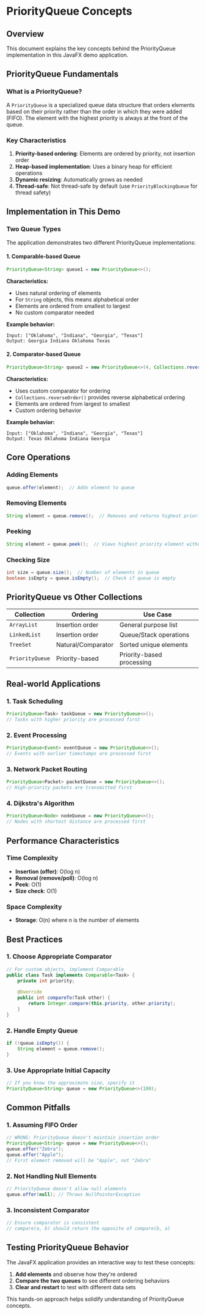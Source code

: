 # PriorityQueue Concepts

## Overview

This document explains the key concepts behind the PriorityQueue implementation in this JavaFX demo application.

## PriorityQueue Fundamentals

### What is a PriorityQueue?

A `PriorityQueue` is a specialized queue data structure that orders elements based on their priority rather than the order in which they were added (FIFO). The element with the highest priority is always at the front of the queue.

### Key Characteristics

1. **Priority-based ordering**: Elements are ordered by priority, not insertion order
2. **Heap-based implementation**: Uses a binary heap for efficient operations
3. **Dynamic resizing**: Automatically grows as needed
4. **Thread-safe**: Not thread-safe by default (use `PriorityBlockingQueue` for thread safety)

## Implementation in This Demo

### Two Queue Types

The application demonstrates two different PriorityQueue implementations:

#### 1. Comparable-based Queue
```java
PriorityQueue<String> queue1 = new PriorityQueue<>();
```

**Characteristics:**
- Uses natural ordering of elements
- For `String` objects, this means alphabetical order
- Elements are ordered from smallest to largest
- No custom comparator needed

**Example behavior:**
```
Input: ["Oklahoma", "Indiana", "Georgia", "Texas"]
Output: Georgia Indiana Oklahoma Texas
```

#### 2. Comparator-based Queue
```java
PriorityQueue<String> queue2 = new PriorityQueue<>(4, Collections.reverseOrder());
```

**Characteristics:**
- Uses custom comparator for ordering
- `Collections.reverseOrder()` provides reverse alphabetical ordering
- Elements are ordered from largest to smallest
- Custom ordering behavior

**Example behavior:**
```
Input: ["Oklahoma", "Indiana", "Georgia", "Texas"]
Output: Texas Oklahoma Indiana Georgia
```

## Core Operations

### Adding Elements
```java
queue.offer(element);  // Adds element to queue
```

### Removing Elements
```java
String element = queue.remove();  // Removes and returns highest priority element
```

### Peeking
```java
String element = queue.peek();  // Views highest priority element without removing
```

### Checking Size
```java
int size = queue.size();  // Number of elements in queue
boolean isEmpty = queue.isEmpty();  // Check if queue is empty
```

## PriorityQueue vs Other Collections

| Collection | Ordering | Use Case |
|------------|----------|----------|
| `ArrayList` | Insertion order | General purpose list |
| `LinkedList` | Insertion order | Queue/Stack operations |
| `TreeSet` | Natural/Comparator | Sorted unique elements |
| `PriorityQueue` | Priority-based | Priority-based processing |

## Real-world Applications

### 1. Task Scheduling
```java
PriorityQueue<Task> taskQueue = new PriorityQueue<>();
// Tasks with higher priority are processed first
```

### 2. Event Processing
```java
PriorityQueue<Event> eventQueue = new PriorityQueue<>();
// Events with earlier timestamps are processed first
```

### 3. Network Packet Routing
```java
PriorityQueue<Packet> packetQueue = new PriorityQueue<>();
// High-priority packets are transmitted first
```

### 4. Dijkstra's Algorithm
```java
PriorityQueue<Node> nodeQueue = new PriorityQueue<>();
// Nodes with shortest distance are processed first
```

## Performance Characteristics

### Time Complexity
- **Insertion (offer)**: O(log n)
- **Removal (remove/poll)**: O(log n)
- **Peek**: O(1)
- **Size check**: O(1)

### Space Complexity
- **Storage**: O(n) where n is the number of elements

## Best Practices

### 1. Choose Appropriate Comparator
```java
// For custom objects, implement Comparable
public class Task implements Comparable<Task> {
    private int priority;
    
    @Override
    public int compareTo(Task other) {
        return Integer.compare(this.priority, other.priority);
    }
}
```

### 2. Handle Empty Queue
```java
if (!queue.isEmpty()) {
    String element = queue.remove();
}
```

### 3. Use Appropriate Initial Capacity
```java
// If you know the approximate size, specify it
PriorityQueue<String> queue = new PriorityQueue<>(100);
```

## Common Pitfalls

### 1. Assuming FIFO Order
```java
// WRONG: PriorityQueue doesn't maintain insertion order
PriorityQueue<String> queue = new PriorityQueue<>();
queue.offer("Zebra");
queue.offer("Apple");
// First element removed will be "Apple", not "Zebra"
```

### 2. Not Handling Null Elements
```java
// PriorityQueue doesn't allow null elements
queue.offer(null); // Throws NullPointerException
```

### 3. Inconsistent Comparator
```java
// Ensure comparator is consistent
// compare(a, b) should return the opposite of compare(b, a)
```

## Testing PriorityQueue Behavior

The JavaFX application provides an interactive way to test these concepts:

1. **Add elements** and observe how they're ordered
2. **Compare the two queues** to see different ordering behaviors
3. **Clear and restart** to test with different data sets

This hands-on approach helps solidify understanding of PriorityQueue concepts. 